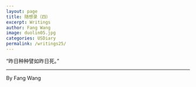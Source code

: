 ```yaml
---
layout: page
title: 随想录（四）
excerpt: Writings
author: Fang Wang
image: duolin05.jpg
categories: USDiary
permalink: /writings25/
---
```


“昨日种种譬如昨日死。”



****

By Fang Wang